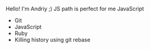 Hello! I'm Andriy ;)
JS path is perfect for me
JavaScript
* Git
* JavaScript
* Ruby
* Killing history using git rebase
